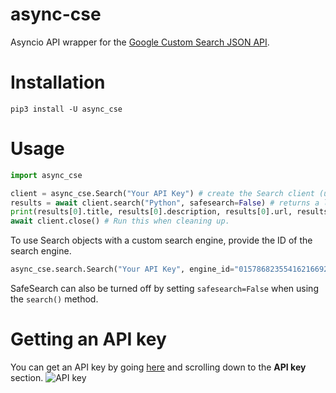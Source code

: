 # async-cse
Asyncio API wrapper for the [Google Custom Search JSON API](https://developers.google.com/custom-search/v1/overview).
# Installation
`pip3 install -U async_cse`
# Usage
```python
import async_cse

client = async_cse.Search("Your API Key") # create the Search client (uses Google by default!)
results = await client.search("Python", safesearch=False) # returns a list of async_cse.Result objects
print(results[0].title, results[0].description, results[0].url, results[0].image_url) # Title, snippet, URL, and Image URL
await client.close() # Run this when cleaning up.
```
To use Search objects with a custom search engine, provide the ID of the search engine.
```python
async_cse.search.Search("Your API Key", engine_id="015786823554162166929:mywctwj8es4")
```
SafeSearch can also be turned off by setting `safesearch=False` when using the `search()` method.
# Getting an API key
You can get an API key by going [here](https://developers.google.com/custom-search/v1/overview) and scrolling down to the **API key** section.
![API key](https://i.imgur.com/pHXFiI8.png "Getting an API key")
